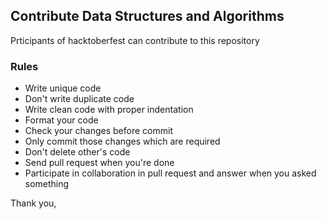 ## Contribute Data Structures and Algorithms

Prticipants of hacktoberfest can contribute to this repository 

### Rules
* Write unique code 
* Don't write duplicate code 
* Write clean code with proper indentation 
* Format your code 
* Check your changes before commit 
* Only commit those changes which are required 
* Don't delete other's code 
* Send pull request when you're done 
* Participate in collaboration in pull request and answer when you asked something 
 
 
Thank you,
